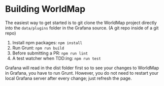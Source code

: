 # Building WorldMap

The easiest way to get started is to git clone the WorldMap project directly into the `data/plugins` folder in the Grafana source. (A git repo inside of a git repo)

1. Install npm packages: `npm install`
2. Run Grunt: `npm run build`
3. Before submitting a PR: `npm run lint`
4. A test watcher when TDD:ing: `npm run test`

Grafana will read in the dist folder first so to see your changes to WorldMap in Grafana, you have to run Grunt. However, you do not need to restart your local Grafana server after every change; just refresh the page.

